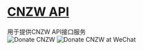 # [CNZW API](https://cnzw-api.github.io/)
用于提供CNZW API接口服务  
![Donate CNZW](https://cnzw-wtw.github.io/img/pay/donate.jpg)
![Donate CNZW at WeChat](https://cnzw-wtw.github.io/img/pay/pay.jpg)
